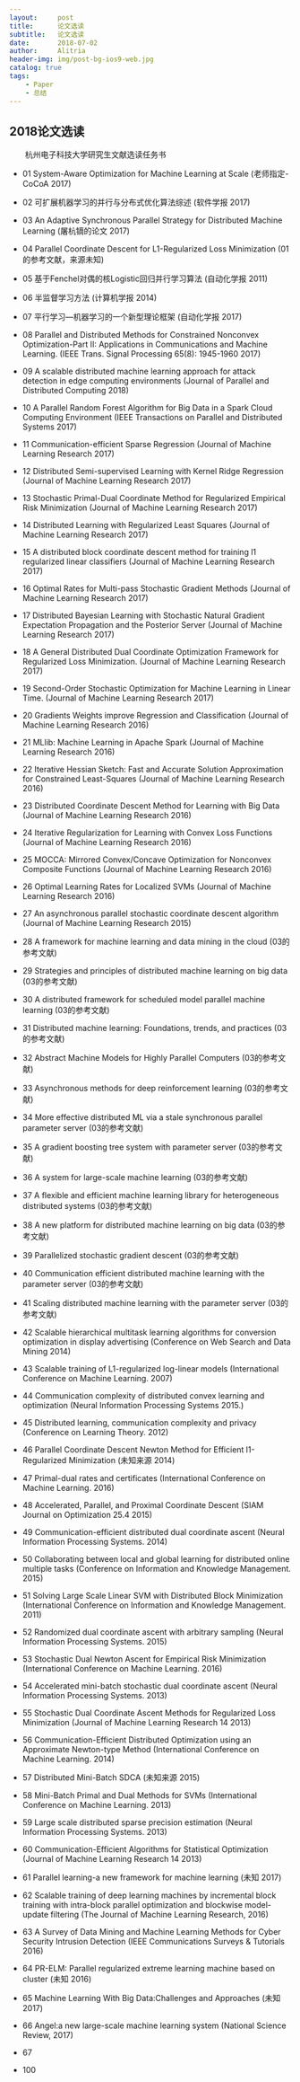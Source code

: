 ```yaml
---
layout:     post
title:      论文选读
subtitle:   论文选读
date:       2018-07-02
author:     Alitria
header-img: img/post-bg-ios9-web.jpg
catalog: true
tags:
    - Paper
    - 总结
---
```


## 2018论文选读  

&emsp;&emsp;杭州电子科技大学研究生文献选读任务书  

- 01 System-Aware Optimization for Machine Learning at Scale (老师指定-CoCoA 2017)  
- 02 可扩展机器学习的并行与分布式优化算法综述 (软件学报 2017)  
- 03 An Adaptive Synchronous Parallel Strategy for Distributed Machine Learning (屠杭镝的论文 2017)  
- 04 Parallel Coordinate Descent for L1-Regularized Loss Minimization (01的参考文献，来源未知)  
- 05 基于Fenchel对偶的核Logistic回归并行学习算法 (自动化学报 2011)  
- 06 半监督学习方法 (计算机学报 2014)  
- 07 平行学习—机器学习的一个新型理论框架 (自动化学报 2017)   
- 08 Parallel and Distributed Methods for Constrained Nonconvex Optimization-Part II: Applications in Communications and Machine Learning. (IEEE Trans. Signal Processing 65(8): 1945-1960 2017)  
- 09 A scalable distributed machine learning approach for attack detection in edge computing environments (Journal of Parallel and Distributed Computing 2018)  
- 10 A Parallel Random Forest Algorithm for Big Data in a Spark Cloud Computing Environment (IEEE Transactions on Parallel and Distributed Systems 2017)  
- 11 Communication-efficient Sparse Regression (Journal of Machine Learning Research 2017)  
- 12 Distributed Semi-supervised Learning with Kernel Ridge Regression (Journal of Machine Learning Research 2017)  
- 13 Stochastic Primal-Dual Coordinate Method for Regularized Empirical Risk Minimization (Journal of Machine Learning Research 2017)  
- 14 Distributed Learning with Regularized Least Squares (Journal of Machine Learning Research 2017)
- 15 A distributed block coordinate descent method for training l1 regularized linear classifiers (Journal of Machine Learning Research 2017)  
- 16 Optimal Rates for Multi-pass Stochastic Gradient Methods (Journal of Machine Learning Research 2017)  
- 17 Distributed Bayesian Learning with Stochastic Natural Gradient Expectation Propagation and the Posterior Server (Journal of Machine Learning Research 2017)  
- 18 A General Distributed Dual Coordinate Optimization Framework for Regularized Loss Minimization. (Journal of Machine Learning Research 2017)  
- 19 Second-Order Stochastic Optimization for Machine Learning in Linear Time. (Journal of Machine Learning Research 2017)  
- 20 Gradients Weights improve Regression and Classification (Journal of Machine Learning Research 2016)  
- 21 MLlib: Machine Learning in Apache Spark (Journal of Machine Learning Research 2016)  
- 22 Iterative Hessian Sketch: Fast and Accurate Solution Approximation for Constrained Least-Squares (Journal of Machine Learning Research 2016)  
- 23 Distributed Coordinate Descent Method for Learning with Big Data (Journal of Machine Learning Research 2016)  
- 24 Iterative Regularization for Learning with Convex Loss Functions (Journal of Machine Learning Research 2016)  
- 25 MOCCA: Mirrored Convex/Concave Optimization for Nonconvex Composite Functions (Journal of Machine Learning Research 2016)  
- 26 Optimal Learning Rates for Localized SVMs (Journal of Machine Learning Research 2016)  
- 27 An asynchronous parallel stochastic coordinate descent algorithm (Journal of Machine Learning Research 2015)  
- 28 A framework for machine learning and data mining in the cloud (03的参考文献)  
- 29 Strategies and principles of distributed machine learning on big data (03的参考文献)  
- 30 A distributed framework for scheduled model parallel machine learning (03的参考文献)  
- 31 Distributed machine learning: Foundations, trends, and practices (03的参考文献)  
- 32 Abstract Machine Models for Highly Parallel Computers (03的参考文献)    
- 33 Asynchronous methods for deep reinforcement learning (03的参考文献)  
- 34 More effective distributed ML via a stale synchronous parallel parameter server (03的参考文献)  
- 35 A gradient boosting tree system with parameter server (03的参考文献)  
- 36 A system for large-scale machine learning (03的参考文献)  
- 37 A flexible and efficient machine learning library for heterogeneous distributed systems (03的参考文献)  
- 38 A new platform for distributed machine learning on big data (03的参考文献)  
- 39 Parallelized stochastic gradient descent (03的参考文献)  
- 40 Communication efficient distributed machine learning with the parameter server (03的参考文献)  
- 41 Scaling distributed machine learning with the parameter server (03的参考文献)  
- 42 Scalable hierarchical multitask learning algorithms for conversion optimization in display advertising (Conference
on Web Search and Data Mining 2014)  
- 43 Scalable training of L1-regularized log-linear models (International Conference on Machine Learning. 2007)  
- 44 Communication complexity of distributed convex learning and optimization (Neural Information Processing Systems 2015.)  
- 45 Distributed learning, communication complexity and privacy (Conference on Learning Theory. 2012)  
- 46 Parallel Coordinate Descent Newton Method for Efficient l1-Regularized Minimization (未知来源 2014)  
- 47 Primal-dual rates and certificates (International Conference on Machine Learning. 2016)  
- 48 Accelerated, Parallel, and Proximal Coordinate Descent (SIAM Journal on Optimization 25.4 2015)  
- 49 Communication-efficient distributed dual coordinate ascent (Neural Information Processing Systems. 2014)  
- 50 Collaborating between local and global learning for distributed online multiple tasks (Conference on Information and Knowledge Management. 2015)  
- 51 Solving Large Scale Linear SVM with Distributed Block Minimization (International Conference on Information and Knowledge Management. 2011)  
- 52 Randomized dual coordinate ascent with arbitrary sampling (Neural Information Processing Systems. 2015)  
- 53 Stochastic Dual Newton Ascent for Empirical Risk Minimization (International Conference on Machine Learning. 2016)  
- 54 Accelerated mini-batch stochastic dual coordinate ascent (Neural Information Processing Systems. 2013)  
- 55 Stochastic Dual Coordinate Ascent Methods for Regularized Loss Minimization (Journal of Machine Learning Research 14 2013)  
- 56 Communication-Efficient Distributed Optimization using an Approximate Newton-type Method (International Conference
on Machine Learning. 2014)  
- 57 Distributed Mini-Batch SDCA (未知来源 2015)  
- 58 Mini-Batch Primal and Dual Methods for SVMs (International Conference on Machine Learning. 2013)  
- 59 Large scale distributed sparse precision estimation (Neural Information Processing Systems. 2013)  
- 60 Communication-Efficient Algorithms for Statistical Optimization (Journal of Machine Learning Research 14 2013)  
- 61 Parallel learning-a new framework for machine learning (未知 2017)  
- 62 Scalable training of deep learning machines by incremental block training with intra-block parallel optimization and blockwise model-update filtering (The Journal of Machine Learning Research, 2016)  
- 63 A Survey of Data Mining and Machine Learning Methods for Cyber Security Intrusion Detection (IEEE Communications Surveys & Tutorials 2016)  
- 64 PR-ELM: Parallel regularized extreme learning machine based on cluster (未知 2016)  
- 65 Machine Learning With Big Data:Challenges and Approaches (未知 2017)  
- 66 Angel:a new large-scale machine learning system (National Science Review, 2017)  
- 67 






- 100 
